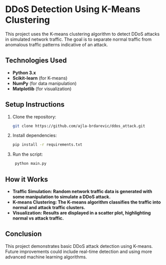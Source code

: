 # DDoS Detection Using K-Means Clustering

This project uses the K-means clustering algorithm to detect DDoS attacks in simulated network traffic. The goal is to separate normal traffic from anomalous traffic patterns indicative of an attack.

## Technologies Used
- **Python 3.x**
- **Scikit-learn** (for K-means)
- **NumPy** (for data manipulation)
- **Matplotlib** (for visualization)

## Setup Instructions

1. Clone the repository:
   ```bash
   git clone https://github.com/ajla-brdarevic/ddos_attack.git
2. Install dependencies:
   ```bash
   pip install -r requirements.txt
3. Run the script:
   ```bash
    python main.py
   
## How it Works
- **Traffic Simulation: Random network traffic data is generated with some manipulation to simulate a DDoS attack.**
- **K-means Clustering: The K-means algorithm classifies the traffic into normal and attack traffic clusters.**
- **Visualization: Results are displayed in a scatter plot, highlighting normal vs attack traffic.**

## Conclusion
This project demonstrates basic DDoS attack detection using K-means. Future improvements could include real-time detection and using more advanced machine learning algorithms.
